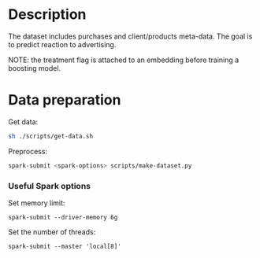 # Description
The dataset includes purchases and client/products meta-data. The goal is to predict reaction to advertising.

NOTE: the treatment flag is attached to an embedding before training a boosting model.

# Data preparation

Get data:
```bash
sh ./scripts/get-data.sh
```

Preprocess:
```bash
spark-submit <spark-options> scripts/make-dataset.py
```

### Useful Spark options
Set memory limit:
```
spark-submit --driver-memory 6g
```

Set the number of threads:
```
spark-submit --master 'local[8]'
```
